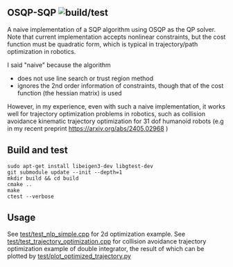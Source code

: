 ## OSQP-SQP ![build/test](https://github.com/HiroIshida/osqp-sqp/actions/workflows/build_and_test.yaml/badge.svg)
A naive implementation of a SQP algorithm using OSQP as the QP solver.
Note that current implementation accepts nonlinear constraints, but the cost function must be quadratic form, which is typical in trajectory/path optimization in robotics.

I said "naive" because the algorithm
- does not use line search or trust region method
- ignores the 2nd order information of constraints, though that of the cost function (the hessian matrix) is used

However, in my experience, even with such a naive implementation, it works well for trajectory optimization problems in robotics, such as collision avoidance kinematic trajectory optimization for 31 dof humanoid robots (e.g in my recent preprint https://arxiv.org/abs/2405.02968 )

## Build and test
```
sudo apt-get install libeigen3-dev libgtest-dev
git submodule update --init --depth=1
mkdir build && cd build
cmake ..
make
ctest --verbose
```
## Usage
See [test/test_nlp_simple.cpp](test/test_nlp_simple.cpp) for 2d optimization example.
See [test/test_trajectory_optimization.cpp](test/test_trajectory_optimization.cpp) for collision avoidance trajectory optimization example of double integrator, the result of which can be plotted by [test/plot_optimized_trajectory.py](test/plot_optimized_trajectory.py)
